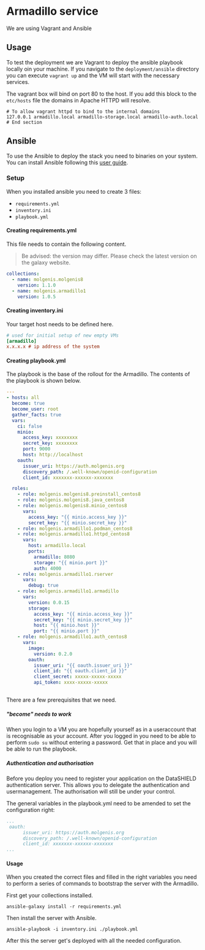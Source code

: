 # Armadillo service
We are using Vagrant and Ansible
## Usage 
To test the deployment we are Vagrant to deploy the ansible playbook locally oin your machine.
If you navigate to the `deployment/ansible` directory you can execute `vagrant up` and the VM will start with the necessary services.

The vagrant box will bind on port 80 to the host. If you add this block to the `etc/hosts` file the domains 
in Apache HTTPD will resolve.

```
# To allow vagrant httpd to bind to the internal domains
127.0.0.1 armadillo.local armadillo-storage.local armadillo-auth.local
# End section
``` 
## Ansible
To use the Ansible to deploy the stack you need to binaries on your system. You can install Ansible following this [user guide](https://docs.ansible.com/ansible/latest/installation_guide/intro_installation.html).
### Setup
When you installed ansible you need to create 3 files:

- `requirements.yml`
- `inventory.ini`
- `playbook.yml`

#### Creating requirements.yml
This file needs to contain the following content. 

> Be advised: the version may differ. Please check the latest version on the galaxy website.

```yaml
collections:
  - name: molgenis.molgenis8
    version: 1.1.0
  - name: molgenis.armadillo1
    version: 1.0.5
```
#### Creating inventory.ini
Your target host needs to be defined here.

```ini
# used for initial setup of new empty VMs
[armadillo]
x.x.x.x # ip address of the system
```
#### Creating playbook.yml
The playbook is the base of the rollout for the Armadillo. The contents of the playbook is shown below.

```yaml
---
- hosts: all
  become: true
  become_user: root
  gather_facts: true
  vars:
    ci: false
    minio:
      access_key: xxxxxxxx
      secret_key: xxxxxxxx
      port: 9000
      host: http://localhost
    oauth:
      issuer_uri: https://auth.molgenis.org
      discovery_path: /.well-known/openid-configuration
      client_id: xxxxxxx-xxxxxx-xxxxxxx

  roles:
    - role: molgenis.molgenis8.preinstall_centos8
    - role: molgenis.molgenis8.java_centos8
    - role: molgenis.molgenis8.minio_centos8
      vars:
        access_key: "{{ minio.access_key }}"
        secret_key: "{{ minio.secret_key }}"
    - role: molgenis.armadillo1.podman_centos8
    - role: molgenis.armadillo1.httpd_centos8
      vars:
        host: armadillo.local
        ports:
          armadillo: 8080
          storage: "{{ minio.port }}"
          auth: 4000
    - role: molgenis.armadillo1.rserver
      vars: 
        debug: true
    - role: molgenis.armadillo1.armadillo
      vars:
        version: 0.0.15
        storage:
          access_key: "{{ minio.access_key }}"
          secret_key: "{{ minio.secret_key }}"
          host: "{{ minio.host }}"
          port: "{{ minio.port }}"
    - role: molgenis.armadillo1.auth_centos8
      vars:
        image: 
          version: 0.2.0
        oauth:
          issuer_uri: "{{ oauth.issuer_uri }}"
          client_id: "{{ oauth.client_id }}"
          client_secret: xxxxx-xxxxx-xxxxx
          api_token: xxxx-xxxxx-xxxxx
      
```

There are a few prerequisites that we need. 

##### "become" needs to work
When you login to a VM you are hopefully yourself as in a useraccount that is recognisable as your account. After you logged in you need to be able to perform `sudo su` without entering a password. Get that in place and you will be able to run the playbook.

##### Authentication and authorisation
Before you deploy you need to register your application on the DataSHIELD authentication server. This allows you to delegate the authentication and usermanagement. The authorisation will still be under your control.

The general variables in the playbook.yml need to be amended to set the configuration right:

```yaml
...
 oauth:
      issuer_uri: https://auth.molgenis.org
      discovery_path: /.well-known/openid-configuration
      client_id: xxxxxxx-xxxxxx-xxxxxxx
...
```

#### Usage
When you created the correct files and filled in the right variables you need to perform a series of commands to bootstrap the server with the Armadillo.

First get your collections installed.

`ansible-galaxy install -r requirements.yml`

Then install the server with Ansible.

`ansible-playbook -i inventory.ini ./playbook.yml`

After this the server get's deployed with all the needed configuration.



